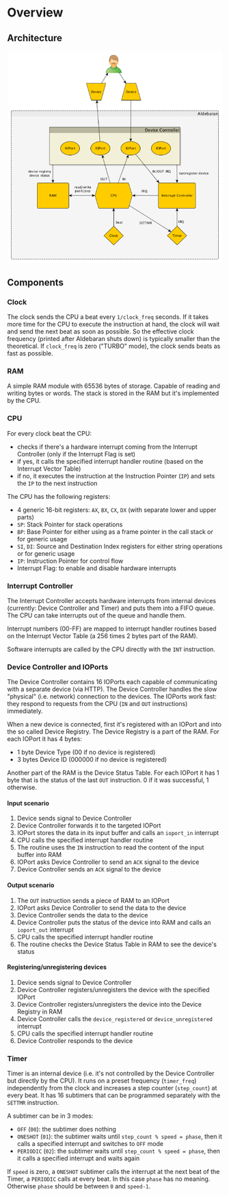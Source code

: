 # Overview


## Architecture

![Architecture](docs/aldebaran_architecture.png)


## Components

### Clock

The clock sends the CPU a beat every `1/clock_freq` seconds. If it takes more time for the CPU to execute the instruction at hand, the clock will wait and send the next beat as soon as possible. So the effective clock frequency (printed after Aldebaran shuts down) is typically smaller than the theoretical. If `clock_freq` is zero ("TURBO" mode), the clock sends beats as fast as possible.


### RAM

A simple RAM module with 65536 bytes of storage. Capable of reading and writing bytes or words. The stack is stored in the RAM but it's implemented by the CPU.


### CPU

For every clock beat the CPU:

- checks if there's a hardware interrupt coming from the Interrupt Controller (only if the Interrupt Flag is set)
- if yes, it calls the specified interrupt handler routine (based on the Interrupt Vector Table)
- if no, it executes the instruction at the Instruction Pointer (`IP`) and sets the `IP` to the next instruction

The CPU has the following registers:

- 4 generic 16-bit registers: `AX`, `BX`, `CX`, `DX` (with separate lower and upper parts)
- `SP`: Stack Pointer for stack operations
- `BP`: Base Pointer for either using as a frame pointer in the call stack or for generic usage
- `SI`, `DI`: Source and Destination Index registers for either string operations or for generic usage
- `IP`: Instruction Pointer for control flow
- Interrupt Flag: to enable and disable hardware interrupts


### Interrupt Controller

The Interrupt Controller accepts hardware interrupts from internal devices (currently: Device Controller and Timer) and puts them into a FIFO queue. The CPU can take interrupts out of the queue and handle them.

Interrupt numbers (00-FF) are mapped to interrupt handler routines based on the Interrupt Vector Table (a 256 times 2 bytes part of the RAM).

Software interrupts are called by the CPU directly with the `INT` instruction.


### Device Controller and IOPorts

The Device Controller contains 16 IOPorts each capable of communicating with a separate device (via HTTP). The Device Controller handles the slow "physical" (i.e. network) connection to the devices. The IOPorts work fast: they respond to requests from the CPU (`IN` and `OUT` instructions) immediately.

When a new device is connected, first it's registered with an IOPort and into the so called Device Registry. The Device Registry is a part of the RAM. For each IOPort it has 4 bytes:

- 1 byte Device Type (00 if no device is registered)
- 3 bytes Device ID (000000 if no device is registered)

Another part of the RAM is the Device Status Table. For each IOPort it has 1 byte that is the status of the last `OUT` instruction. 0 if it was successful, 1 otherwise.

#### Input scenario

1. Device sends signal to Device Controller
2. Device Controller forwards it to the targeted IOPort
3. IOPort stores the data in its input buffer and calls an `ioport_in` interrupt
4. CPU calls the specified interrupt handler routine
5. The routine uses the `IN` instruction to read the content of the input buffer into RAM
6. IOPort asks Device Controller to send an `ACK` signal to the device
7. Device Controller sends an `ACK` signal to the device

#### Output scenario

1. The `OUT` instruction sends a piece of RAM to an IOPort
2. IOPort asks Device Controller to send the data to the device
3. Device Controller sends the data to the device
4. Device Controller puts the status of the device into RAM and calls an `ioport_out` interrupt
5. CPU calls the specified interrupt handler routine
6. The routine checks the Device Status Table in RAM to see the device's status

#### Registering/unregistering devices

1. Device sends signal to Device Controller
2. Device Controller registers/unregisters the device with the specified IOPort
3. Device Controller registers/unregisters the device into the Device Registry in RAM
4. Device Controller calls the `device_registered` or `device_unregistered` interrupt
5. CPU calls the specified interrupt handler routine
6. Device Controller responds to the device


### Timer

Timer is an internal device (i.e. it's not controlled by the Device Controller but directly by the CPU). It runs on a preset frequency (`timer_freq`) independently from the clock and increases a step counter (`step_count`) at every beat. It has 16 subtimers that can be programmed separately with the `SETTMR` instruction.

A subtimer can be in 3 modes:

- `OFF` (`00`): the subtimer does nothing
- `ONESHOT` (`01`): the subtimer waits until `step_count % speed = phase`, then it calls a specified interrupt and switches to `OFF` mode
- `PERIODIC` (`02`): the subtimer waits until `step_count % speed = phase`, then it calls a specified interrupt and waits again

If `speed` is zero, a `ONESHOT` subtimer calls the interrupt at the next beat of the Timer, a `PERIODIC` calls at every beat. In this case `phase` has no meaning. Otherwise `phase` should be between `0` and `speed-1`.
